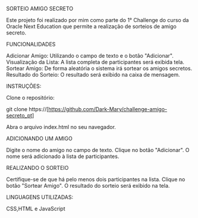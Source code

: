 SORTEIO AMIGO SECRETO

Este projeto foi realizado por mim como parte do 1° Challenge do curso da Oracle Next Education que permite a realização de sorteios de amigo secreto.


FUNCIONALIDADES

Adicionar Amigo: Utilizando o campo de texto e o botão "Adicionar".
Visualização da Lista: A lista completa de participantes será exibida tela.
Sortear Amigo: De forma aleatória o sistema irá sortear os amigos secretos.
Resultado do Sorteio: O resultado será exibido na caixa de mensagem.

INSTRUÇÕES:

Clone o repositório:

git clone https://[https://github.com/Dark-Mary/challenge-amigo-secreto_pt]

Abra o arquivo index.html no seu navegador.

ADICIONANDO UM AMIGO

Digite o nome do amigo no campo de texto.
Clique no botão "Adicionar".
O nome será adicionado à lista de participantes.

REALIZANDO O SORTEIO

Certifique-se de que há pelo menos dois participantes na lista.
Clique no botão "Sortear Amigo".
O resultado do sorteio será exibido na tela.

LINGUAGENS UTILIZADAS:

CSS,HTML e JavaScript

